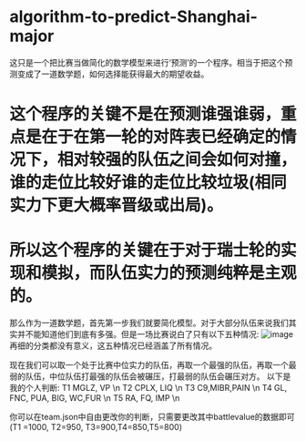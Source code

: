 # algorithm-to-predict-Shanghai-major

这只是一个把比赛当做简化的数学模型来进行‘预测’的一个程序。相当于把这个预测变成了一道数学题，如何选择能获得最大的期望收益。

这个程序的关键不是在预测谁强谁弱，重点是在于在第一轮的对阵表已经确定的情况下，相对较强的队伍之间会如何对撞，谁的走位比较好谁的走位比较垃圾(相同实力下更大概率晋级或出局)。
=

所以这个程序的关键在于对于瑞士轮的实现和模拟，而队伍实力的预测纯粹是主观的。
=

那么作为一道数学题，首先第一步我们就要简化模型。对于大部分队伍来说我们其实并不能知道他们到底有多强。但是一场比赛说白了只有以下五种情况:
![image](https://github.com/user-attachments/assets/c06c9817-ef27-4406-9c2b-2135c038e562)
再细的分类都没有意义，这五种情况已经涵盖了所有情况。

现在我们可以取一个处于比赛中位实力的队伍，再取一个最强的队伍，再取一个最弱的队伍，中位队伍打最强的队伍会被碾压，打最弱的队伍会碾压对方。
以下是我的个人判断:
T1 MGLZ, VP \n
T2 CPLX, LIQ  \n
T3  C9,MIBR,PAIN  \n
T4 GL, FNC, PUA, BIG, WC,FUR  \n
T5 RA, FQ, IMP  \n

你可以在team.json中自由更改你的判断，只需要更改其中battlevalue的数据即可(T1 =1000, T2=950, T3=900,T4=850,T5=800)
